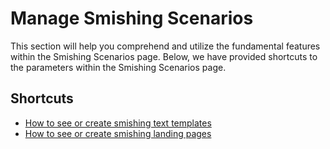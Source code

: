 # Manage Smishing Scenarios

This section will help you comprehend and utilize the fundamental features within the Smishing Scenarios page. Below, we have provided shortcuts to the parameters within the Smishing Scenarios page.

## Shortcuts

* [How to see or create smishing text templates](text-message-templates.md)
* [How to see or create smishing landing pages](landing-page-templates.md)
